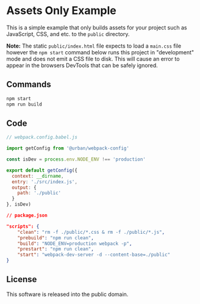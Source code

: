 # Assets Only Example

This is a simple example that only builds assets for your project such as JavaScript, CSS, and etc. to the `public` directory.

**Note:** The static `public/index.html` file expects to load a `main.css` file however the `npm start` command below runs this project in "development" mode and does not emit a CSS file to disk. This will cause an error to appear in the browsers DevTools that can be safely ignored.


## Commands

```sh
npm start
npm run build
```


## Code

```js
// webpack.config.babel.js

import getConfig from '@urban/webpack-config'

const isDev = process.env.NODE_ENV !== 'production'

export default getConfig({
  context: __dirname,
  entry: './src/index.js',
  output: {
    path: './public'
  }
}, isDev)
```

```json
// package.json

"scripts": {
    "clean": "rm -f ./public/*.css & rm -f ./public/*.js",
    "prebuild": "npm run clean",
    "build": "NODE_ENV=production webpack -p",
    "prestart": "npm run clean",
    "start": "webpack-dev-server -d --content-base=./public"
}
```


## License

This software is released into the public domain.
